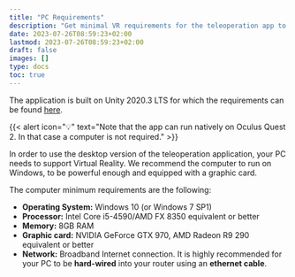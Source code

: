 ```yaml
---
title: "PC Requirements"
description: "Get minimal VR requirements for the teleoperation app to run"
date: 2023-07-26T08:59:23+02:00
lastmod: 2023-07-26T08:59:23+02:00
draft: false
images: []
type: docs
toc: true
---
```


The application is built on Unity 2020.3 LTS for which the requirements can be found [here](https://docs.unity3d.com/2020.3/Documentation/Manual/system-requirements.html).

{{< alert icon="💡" text="Note that the app can run natively on Oculus Quest 2. In that case a computer is not required." >}}

In order to use the desktop version of the teleoperation application, your PC needs to support Virtual Reality. We recommend the computer to run on Windows, to be powerful enough and equipped with a graphic card.  

The computer minimum requirements are the following:  
* **Operating System:** Windows 10 (or Windows 7 SP1)
* **Processor:** Intel Core i5-4590/AMD FX 8350 equivalent or better
* **Memory:** 8GB RAM
* **Graphic card:** NVIDIA GeForce GTX 970, AMD Radeon R9 290 equivalent or better
* **Network:** Broadband Internet connection. It is highly recommended for your PC to be **hard-wired** into your router using an **ethernet cable**.

